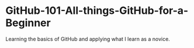 # GitHub-101-All-things-GitHub-for-a-Beginner
Learning the basics of GitHub and applying what I learn as a novice.  
